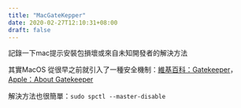 ```yaml
---
title: "MacGateKepper"
date: 2020-02-27T12:10:31+08:00
draft: false
---
```


記錄一下mac提示安裝包損壞或來自未知開發者的解決方法

其實MacOS 從很早之前就引入了一種安全機制：[維基百科：Gatekeeper](https://en.wikipedia.org/wiki/Gatekeeper_(macOS))， [Apple：About Gatekeeper](https://support.apple.com/en-us/HT202491)

解決方法也很簡單：`sudo spctl --master-disable`

